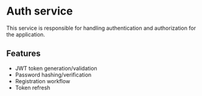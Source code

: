 # Auth service

This service is responsible for handling authentication and authorization for the application.

## Features

- JWT token generation/validation
- Password hashing/verification
- Registration workflow
- Token refresh
